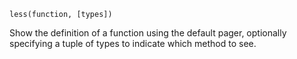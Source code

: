 ```
less(function, [types])
```

Show the definition of a function using the default pager, optionally specifying a tuple of types to indicate which method to see.
